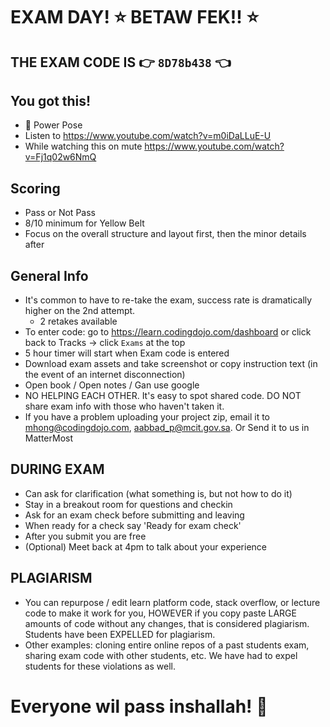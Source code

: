 # EXAM DAY! :star: BETAW FEK!! :star:

## THE EXAM CODE IS :point_right: `8D78b438` :point_left:

## You got this!
- :muscle: Power Pose
- Listen to https://www.youtube.com/watch?v=m0iDaLLuE-U
- While watching this on mute https://www.youtube.com/watch?v=Fj1q02w6NmQ

## Scoring
- Pass or Not Pass
- 8/10 minimum for Yellow Belt
- Focus on the overall structure and layout first, then the minor details after

## General Info

- It's common to have to re-take the exam, success rate is dramatically higher on the 2nd attempt.
    - 2 retakes available
- To enter code: go to https://learn.codingdojo.com/dashboard or click back to Tracks -> click `Exams` at the top
- 5 hour timer will start when Exam code is entered
- Download exam assets and take screenshot or copy instruction text (in the event of an internet disconnection)
- Open book / Open notes / Gan use google
- NO HELPING EACH OTHER. It's easy to spot shared code. DO NOT share exam info with those who haven't taken it.
- If you have a problem uploading your project zip, email it to mhong@codingdojo.com, aabbad_p@mcit.gov.sa. Or Send it to us in MatterMost

## DURING EXAM
- Can ask for clarification (what something is, but not how to do it)
- Stay in a breakout room for questions and checkin
- Ask for an exam check before submitting and leaving
- When ready for a check say 'Ready for exam check'
- After you submit you are free 
- (Optional) Meet back at 4pm to talk about your experience

## PLAGIARISM

- You can repurpose / edit learn platform code, stack overflow, or lecture code to make it work for you, HOWEVER if you copy paste LARGE amounts of code without any changes, that is considered plagiarism. Students have been EXPELLED for plagiarism.
- Other examples: cloning entire online repos of a past students exam, sharing exam code with other students, etc. We have had to expel students for these violations as well.

# Everyone wil pass inshallah! :pray: